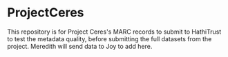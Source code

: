 # ProjectCeres
This repository is for Project Ceres's MARC records to submit to HathiTrust to test the metadata quality, before submitting the full datasets from the project. Meredith will send data to Joy to add here. 
